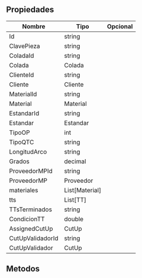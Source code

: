 ## Propiedades
|Nombre|Tipo|Opcional|
|---|---|---|
|Id|string||
|ClavePieza|string||
|ColadaId|string||
|Colada|Colada||
|ClienteId|string||
|Cliente|Cliente||
|MaterialId|string||
|Material|Material||
|EstandarId|string||
|Estandar|Estandar||
|TipoOP|int||
|TipoQTC|string||
|LongitudArco|string||
|Grados|decimal||
|ProveedorMPId|string||
|ProveedorMP|Proveedor||
|materiales|List[Material]||
|tts|List[TT]||
|TTsTerminados|string||
|CondicionTT|double||
|AssignedCutUp|CutUp||
|CutUpValidadorId|string||
|CutUpValidador|CutUp||

## Metodos
